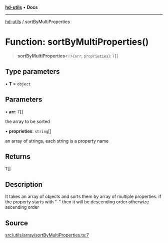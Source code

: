 [**hd-utils**](../README.md) • **Docs**

***

[hd-utils](../globals.md) / sortByMultiProperties

# Function: sortByMultiProperties()

> **sortByMultiProperties**\<`T`\>(`arr`, `proprieties`): `T`[]

## Type parameters

• **T** = `object`

## Parameters

• **arr**: `T`[]

the array to be sorted

• **proprieties**: `string`[]

an array of strings, each string is a property name

## Returns

`T`[]

## Description

It takes an array of objects and sorts them by array of multiple properties.
if the property starts with "-" then it will be descending order otherwize ascending order

## Source

[src/utils/array/sortByMultiProperties.ts:7](https://github.com/AhmadHddad/h-utils/blob/8e9e542f98b1a43a336ce585dc8666b21b0e894d/src/utils/array/sortByMultiProperties.ts#L7)
